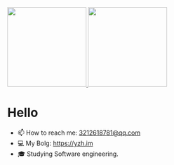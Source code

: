 <!--
**Mvbbb/mvbbb** is a ✨ _special_ ✨ repository because its `README.md` (this file) appears on your GitHub profile.

Here are some ideas to get you started:

- 🔭 I’m currently working on ...
- 🌱 I’m currently learning ...
- 👯 I’m looking to collaborate on ...
- 🤔 I’m looking for help with ...
- 💬 Ask me about ...
- 📫 How to reach me: ...
- 😄 Pronouns: ...
- ⚡ Fun fact: ...
-->

<a href="https://github.com/mvbbb">
  <img height="180em" src="https://github-readme-stats.vercel.app/api?username=mvbbb&theme=buefy&show_icons=true" />
  <img height="180em" src="https://github-readme-stats.vercel.app/api/top-langs/?username=mvbbb&theme=buefy&layout=compact" />
</a>

# Hello
- 📫 How to reach me: 3212618781@qq.com  
- 💻 My Bolg: https://yzh.im  
- 🎓 Studying Software engineering.
